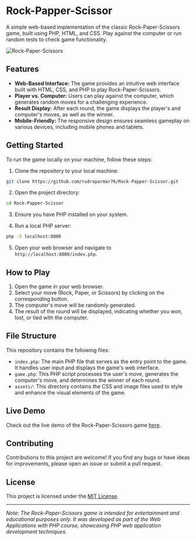# Rock-Papper-Scissor
A simple web-based implementation of the classic Rock-Paper-Scissors game, built using PHP, HTML, and CSS. Play against the computer or run random tests to check game functionality.

![Rock-Paper-Scissors](https://github.com/rudraparmar76/Rock-Papper-Scissor/raw/main/screenshot.png)

## Features

- **Web-Based Interface:** The game provides an intuitive web interface built with HTML, CSS, and PHP to play Rock-Paper-Scissors.
- **Player vs. Computer:** Users can play against the computer, which generates random moves for a challenging experience.
- **Result Display:** After each round, the game displays the player's and computer's moves, as well as the winner.
- **Mobile-Friendly:** The responsive design ensures seamless gameplay on various devices, including mobile phones and tablets.

## Getting Started

To run the game locally on your machine, follow these steps:

1. Clone the repository to your local machine:

```bash
git clone https://github.com/rudraparmar76/Rock-Papper-Scissor.git
```

2. Open the project directory:

```bash
cd Rock-Papper-Scissor
```

3. Ensure you have PHP installed on your system.

4. Run a local PHP server:

```bash
php -S localhost:8000
```

5. Open your web browser and navigate to `http://localhost:8000/index.php`.

## How to Play

1. Open the game in your web browser.
2. Select your move (Rock, Paper, or Scissors) by clicking on the corresponding button.
3. The computer's move will be randomly generated.
4. The result of the round will be displayed, indicating whether you won, lost, or tied with the computer.

## File Structure

This repository contains the following files:

- `index.php`: The main PHP file that serves as the entry point to the game. It handles user input and displays the game's web interface.
- `game.php`: This PHP script processes the user's move, generates the computer's move, and determines the winner of each round.
- `assets/`: This directory contains the CSS and image files used to style and enhance the visual elements of the game.

## Live Demo

Check out the live demo of the Rock-Paper-Scissors game [here](https://rudraparmar76.github.io/Rock-Papper-Scissor/).

## Contributing

Contributions to this project are welcome! If you find any bugs or have ideas for improvements, please open an issue or submit a pull request.

## License

This project is licensed under the [MIT License](LICENSE).

---

*Note: The Rock-Paper-Scissors game is intended for entertainment and educational purposes only. It was developed as part of the Web Applications with PHP course, showcasing PHP web application development techniques.*

